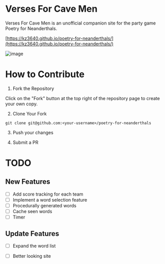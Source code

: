 # Verses For Cave Men

Verses For Cave Men is an unofficial companion site for the party game Poetry for Neanderthals.

[https://kz3640.github.io/poetry-for-neanderthals/](https://kz3640.github.io/poetry-for-neanderthals/)

![image](https://github.com/user-attachments/assets/c5346a96-2f13-4582-81e7-a1bec92ac0c9)

# How to Contribute
1. Fork the Repository

Click on the "Fork" button at the top right of the repository page to create your own copy.

2. Clone Your Fork
```
git clone git@github.com:<your-username>/poetry-for-neanderthals
```
3. Push your changes

4. Submit a PR

# TODO
## New Features
- [ ] Add score tracking for each team
- [ ] Implement a word selection feature
- [ ] Procedurally generated words
- [ ] Cache seen words
- [ ] Timer 
## Update Features
- [ ] Expand the word list
- [ ] Better looking site

      
